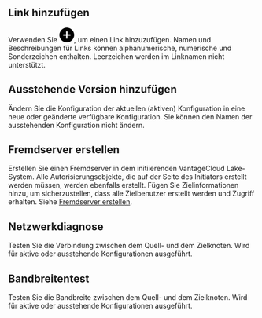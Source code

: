 Link hinzufügen
---------------

Verwenden Sie ![Plus icon to add item](Images/ebt1659745488877.svg), um einen Link hinzuzufügen. Namen und Beschreibungen für Links können alphanumerische, numerische und Sonderzeichen enthalten. Leerzeichen werden im Linknamen nicht unterstützt.

Ausstehende Version hinzufügen
------------------------------

Ändern Sie die Konfiguration der aktuellen (aktiven) Konfiguration in eine neue oder geänderte verfügbare Konfiguration. Sie können den Namen der ausstehenden Konfiguration nicht ändern.

Fremdserver erstellen
---------------------

Erstellen Sie einen Fremdserver in dem initiierenden VantageCloud Lake-System. Alle Autorisierungsobjekte, die auf der Seite des Initiators erstellt werden müssen, werden ebenfalls erstellt. Fügen Sie Zielinformationen hinzu, um sicherzustellen, dass alle Zielbenutzer erstellt werden und Zugriff erhalten. Siehe [Fremdserver erstellen](bbo1735955417476.md).

Netzwerkdiagnose
----------------

Testen Sie die Verbindung zwischen dem Quell- und dem Zielknoten. Wird für aktive oder ausstehende Konfigurationen ausgeführt.

Bandbreitentest
---------------

Testen Sie die Bandbreite zwischen dem Quell- und dem Zielknoten. Wird für aktive oder ausstehende Konfigurationen ausgeführt.
